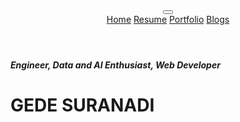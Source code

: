 <!DOCTYPE html>
<html lang="en">

<head>
  <meta charset="utf-8">
  <meta content="width=device-width, initial-scale=1.0" name="viewport">

  <title>Gede Suranadi</title>
  <meta content="" name="description">
  <meta content="" name="keywords">

  <link href="assets/img/favicon.png" rel="icon">
  <link href="assets/img/apple-touch-icon.png" rel="apple-touch-icon">

  <link rel="stylesheet" href="https://fonts.googleapis.com/icon?family=Material+Icons">


  <link href='https://fonts.googleapis.com/css?family=Epilogue' rel='stylesheet'>

 
  <link href="assets/bootstrap-5.0.2/css/bootstrap.min.css" rel="stylesheet">
  <link href="assets/bootstrap-5.0.2/bootstrap-icons/bootstrap-icons.css" rel="stylesheet">
  <script type = "text/javascript" src="assets/bootstrap-5.0.2/js/bootstrap.bundle.min.js"></script>
  <script type = "text/javascript" src="https://code.jquery.com/jquery-2.2.4.min.js"></script>


  <link href="assets/style.css" rel="stylesheet">
  <script type = "text/javascript" src="assets/script.js"></script> 
  
</head>

<header>
        <nav class="navbar navbar-expand-lg navbar-light navbar-bg fixed-top">
            <div class="container-fluid">
              <button class="navbar-toggler" type="button" data-bs-toggle="collapse" data-bs-target="#navbarNavAltMarkup" aria-controls="navbarNavAltMarkup" aria-expanded="false" aria-label="Toggle navigation">
                <span class="navbar-toggler-icon"></span>
              </button>
              <div class="collapse navbar-collapse justify-content-center" id="navbarNavAltMarkup">
                <div class="navbar-nav">
                  <a class="nav-link active" aria-current="page" href="#">Home</a>
                  <a class="nav-link" href="resume.html">Resume</a>
                  <a class="nav-link" href="#">Portfolio</a> 
                  <a class="nav-link" href="Blogs/index.html">Blogs</a>
                </div>
              </div>
            </div>
          </nav>
</header>
<body>
        <div class="home-text-container">
            <h5 class="home-text">
                Engineer, Data and AI Enthusiast, Web Developer
            </h5>
            <h1 class="home-text-lg">
                GEDE SURANADI
            </h1>
            <div class="social-links" style="text-align: center; font-size:25px;">
              <a href="https://twitter.com/GedeSuranadi" target="_blank"><i class="bi bi-twitter home-social-link"></i></a>
              <a href="https://www.instagram.com/gedesuranadi/" target="_blank"><i class="bi bi-instagram home-social-link"></i></a>
              <a href="mailto:gedesuranadi@ugm.mail.ac.id" target="_blank"><i class="bi bi-envelope home-social-link"></i></a>
              <a href="https://www.linkedin.com/in/gedesuranadi/" target="_blank"><i class="bi bi-linkedin home-social-link"></i></a>
            </div>
          </div>

</body>

</html>
